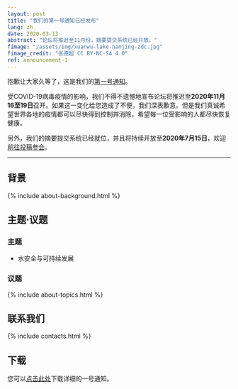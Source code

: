 ```yaml
---
layout: post
title: "我们的第一号通知已经发布"
lang: zh
date: 2020-03-13
abstract: "论坛将推迟至11月份，摘要提交系统已经开放。"
fimage: "/assets/img/xuanwu-lake-nanjing-zdc.jpg"
fimage_credit: "张德超 CC BY-NC-SA 4.0"
ref: announcement-1
---
```

抱歉让大家久等了，这是我们的[<i class="fas fa-file-pdf fa-fw mr-1"></i>第一号通知](/assets/doc/estds2020-announcement-1-zh.pdf)。

受COVID-19病毒疫情的影响，我们不得不遗憾地宣布论坛将推迟至**2020年11月16至19日**召开。如果这一变化给您造成了不便，我们深表歉意。但是我们真诚希望世界各地的疫情都可以尽快得到控制并消除，希望每一位受影响的人都尽快恢复健康。

另外，我们的摘要提交系统已经就位，并且将持续开放至**2020年7月15日**，欢迎[前往投稿参会](/zh/take-part)。

---
## 背景
{% include about-background.html %}

## 主题·议题

### 主题

- 水安全与可持续发展

### 议题
{% include about-topics.html %}

## 联系我们
{% include contacts.html %}

## 下载

您可以[点击此处](/assets/doc/estds2020-announcement-1-zh.pdf)下载详细的一号通知。